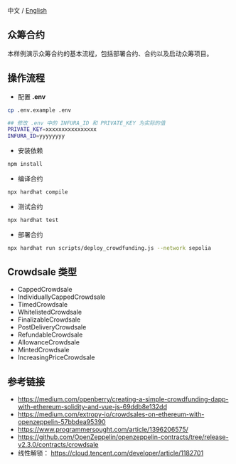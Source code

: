 中文 / [English](https://github.com/Dapp-Learning-DAO/Dapp-Learning/blob/main/basic/12-token-crowdfund/README.md)
## 众筹合约

本样例演示众筹合约的基本流程，包括部署合约、合约以及启动众筹项目。

## 操作流程

- 配置 **.env**

```sh
cp .env.example .env

## 修改 .env 中的 INFURA_ID 和 PRIVATE_KEY 为实际的值
PRIVATE_KEY=xxxxxxxxxxxxxxxx
INFURA_ID=yyyyyyyy
```

- 安装依赖

```bash
npm install
```

- 编译合约

```bash
npx hardhat compile
```

- 测试合约

```bash
npx hardhat test
```

- 部署合约

```bash
npx hardhat run scripts/deploy_crowdfunding.js --network sepolia
```

## Crowdsale 类型

- CappedCrowdsale
- IndividuallyCappedCrowdsale
- TimedCrowdsale
- WhitelistedCrowdsale
- FinalizableCrowdsale
- PostDeliveryCrowdsale
- RefundableCrowdsale
- AllowanceCrowdsale
- MintedCrowdsale
- IncreasingPriceCrowdsale

## 参考链接

- https://medium.com/openberry/creating-a-simple-crowdfunding-dapp-with-ethereum-solidity-and-vue-js-69ddb8e132dd  
- https://medium.com/extropy-io/crowdsales-on-ethereum-with-openzeppelin-57bbdea95390  
- https://www.programmersought.com/article/1396206575/  
- https://github.com/OpenZeppelin/openzeppelin-contracts/tree/release-v2.3.0/contracts/crowdsale
- 线性解锁： https://cloud.tencent.com/developer/article/1182701
